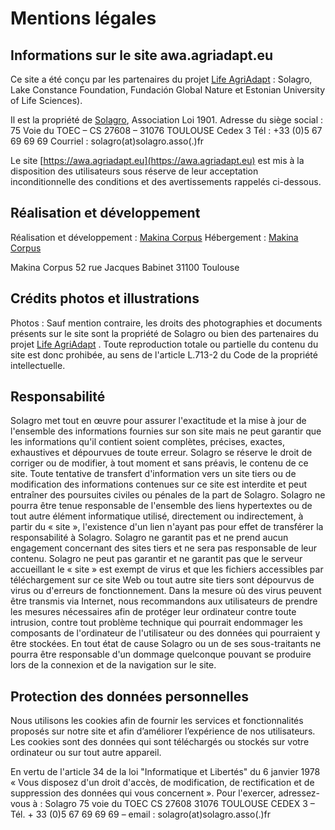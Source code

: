 # Mentions légales

## Informations sur le site awa.agriadapt.eu 

Ce site a été conçu par les partenaires du projet [Life AgriAdapt](https://agriadapt.eu)  : Solagro, Lake Constance Foundation, Fundación Global Nature et Estonian University of Life Sciences).

Il est la propriété de [Solagro](https://solagro.org/), Association Loi 1901. 
Adresse du siège social : 75 Voie du TOEC – CS 27608 – 31076 TOULOUSE Cedex 3 
Tél : +33 (0)5 67 69 69 69
Courriel : solagro(at)solagro.asso(.)fr

Le site [https://awa.agriadapt.eu](https://awa.agriadapt.eu)  est mis à la disposition des utilisateurs sous réserve de leur acceptation inconditionnelle des conditions et des avertissements rappelés ci-dessous.

## Réalisation et développement

Réalisation et développement : [Makina Corpus](https://makina-corpus.com/)
Hébergement : [Makina Corpus](https://makina-corpus.com/) 

Makina Corpus
52 rue Jacques Babinet
31100 Toulouse

## Crédits photos et illustrations

Photos : Sauf mention contraire, les droits des photographies et documents présents sur le site sont la propriété de Solagro ou bien des partenaires du projet [Life AgriAdapt](https://agriadapt.eu/?lang=fr) . Toute reproduction totale ou partielle du contenu du site est donc prohibée, au sens de l'article L.713-2 du Code de la propriété intellectuelle.

## Responsabilité

Solagro met tout en œuvre pour assurer l'exactitude et la mise à jour de l'ensemble des informations fournies sur son site mais ne peut garantir que les informations qu'il contient soient complètes, précises, exactes, exhaustives et dépourvues de toute erreur.
Solagro se réserve le droit de corriger ou de modifier, à tout moment et sans préavis, le contenu de ce site. Toute tentative de transfert d'information vers un site tiers ou de modification des informations contenues sur ce site est interdite et peut entraîner des poursuites civiles ou pénales de la part de Solagro.
Solagro ne pourra être tenue responsable de l'ensemble des liens hypertextes ou de tout autre élément informatique utilisé, directement ou indirectement, à partir du « site », l'existence d'un lien n'ayant pas pour effet de transférer la responsabilité à Solagro.
Solagro ne garantit pas et ne prend aucun engagement concernant des sites tiers et ne sera pas responsable de leur contenu.
Solagro ne peut pas garantir et ne garantit pas que le serveur accueillant le « site » est exempt de virus et que les fichiers accessibles par téléchargement sur ce site Web ou tout autre site tiers sont dépourvus de virus ou d'erreurs de fonctionnement. Dans la mesure où des virus peuvent être transmis via Internet, nous recommandons aux utilisateurs de prendre les mesures nécessaires afin de protéger leur ordinateur contre toute intrusion, contre tout problème technique qui pourrait endommager les composants de l'ordinateur de l'utilisateur ou des données qui pourraient y être stockées.
En tout état de cause Solagro ou un de ses sous-traitants ne pourra être responsable d'un dommage quelconque pouvant se produire lors de la connexion et de la navigation sur le site.

## Protection des données personnelles

Nous utilisons les cookies afin de fournir les services et fonctionnalités proposés sur notre site et afin d’améliorer l’expérience de nos utilisateurs. Les cookies sont des données qui sont téléchargés ou stockés sur votre ordinateur ou sur tout autre appareil.

En vertu de l'article 34 de la loi "Informatique et Libertés" du 6 janvier 1978 « Vous disposez d'un droit d'accès, de modification, de rectification et de suppression des données qui vous concernent ». Pour l'exercer, adressez-vous à :
Solagro
75 voie du TOEC CS 27608
31076 TOULOUSE CEDEX 3
– Tél. + 33 (0)5 67 69 69 69 – email : solagro(at)solagro.asso(.)fr
